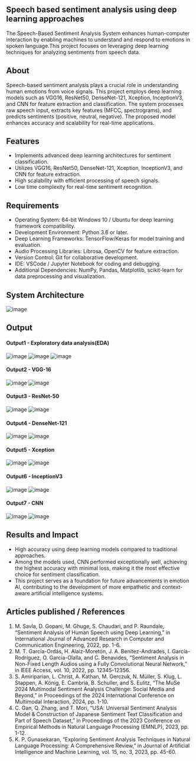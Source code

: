 ## Speech based sentiment analysis using deep learning approaches

The Speech-Based Sentiment Analysis System enhances human-computer interaction by enabling machines to understand and respond to emotions in spoken language.This project focuses on leveraging deep learning techniques for analyzing sentiments from speech data. 

## About

Speech-based sentiment analysis plays a crucial role in understanding human emotions from voice signals. This project employs deep learning models such as VGG16, ResNet50, DenseNet-121, Xception, InceptionV3, and CNN for feature extraction and classification. The system processes raw speech input, extracts key features (MFCC, spectrograms), and predicts sentiments (positive, neutral, negative). The proposed model enhances accuracy and scalability for real-time applications.

## Features

- Implements advanced deep learning architectures for sentiment classification.
- Utilizes VGG16, ResNet50, DenseNet-121, Xception, InceptionV3, and CNN for feature extraction.
- High scalability with efficient processing of speech signals.
- Low time complexity for real-time sentiment recognition.


## Requirements

* Operating System: 64-bit Windows 10 / Ubuntu for deep learning framework compatibility.
* Development Environment: Python 3.6 or later.
* Deep Learning Frameworks: TensorFlow/Keras for model training and evaluation.
* Audio Processing Libraries: Librosa, OpenCV for feature extraction.
* Version Control: Git for collaborative development.
* IDE: VSCode / Jupyter Notebook for coding and debugging.
* Additional Dependencies: NumPy, Pandas, Matplotlib, scikit-learn for data preprocessing and visualization.

## System Architecture

![image](https://github.com/user-attachments/assets/2ec56f99-cf60-43af-b45c-0677880e4d7a)

## Output

#### Output1 - Exploratory data analysis(EDA)

![image](https://github.com/user-attachments/assets/1a483bcb-bd2d-4a38-9b82-b1deafcdb705)  ![image](https://github.com/user-attachments/assets/98f7eecf-b6ef-4c29-937c-bea0f0a63178)  ![image](https://github.com/user-attachments/assets/10d2ac3c-cb77-4e29-9a39-e2b231ad3417)

#### Output2 - VGG-16

![image](https://github.com/user-attachments/assets/74330f9e-7ef0-4712-965c-f3057d3aa7c3)  ![image](https://github.com/user-attachments/assets/8b618611-7d4b-41c9-bc92-ac1c910d7a96)

#### Output3 - ResNet-50

![image](https://github.com/user-attachments/assets/bec23ea9-28be-4dc6-b6c1-45ae57733175)  ![image](https://github.com/user-attachments/assets/bc8f404a-c394-4773-b23d-ec3d73625879)

#### Output4 - DenseNet-121

![image](https://github.com/user-attachments/assets/e0b82282-1c4d-4239-8f88-44be09b086b7)  ![image](https://github.com/user-attachments/assets/367db19b-a77e-492d-9614-5160b19b5927)

#### Output5 - Xception

![image](https://github.com/user-attachments/assets/62551753-166b-47ab-a043-b9b9222bdef3)  ![image](https://github.com/user-attachments/assets/7153a770-0531-4f9b-b599-01b08b5353fb)

#### Output6 - InceptionV3

![image](https://github.com/user-attachments/assets/cd3014ae-6ac1-422d-a2ec-9a0a66a209c2)  ![image](https://github.com/user-attachments/assets/aea753ca-af6d-4ab7-a4d8-a8cd066f53fc)

#### Output7 - CNN

![image](https://github.com/user-attachments/assets/c30e5ace-c91d-4b27-a9c8-a79e8956bead)  ![image](https://github.com/user-attachments/assets/5466cbdc-729b-4194-8279-af814c21a7ed)

## Results and Impact

* High accuracy using deep learning models compared to traditional approaches.
* Among the models used, CNN performed exceptionally well, achieving the highest accuracy with minimal loss, making it the most effective choice for sentiment classification.
* This project serves as a foundation for future advancements in emotion AI, contributing to the development of more empathetic and context-aware artificial intelligence systems.

## Articles published / References

1. M. Savla, D. Gopani, M. Ghuge, S. Chaudari, and P. Raundale, “Sentiment Analysis of Human Speech using Deep Learning,” in International Journal of Advanced Research in Computer and Communication Engineering, 2022, pp. 1-6.
2. M. T. García-Ordás, H. Alaiz-Moretón, J. A. Benítez-Andrades, I. García-Rodríguez, O. García-Olalla, and C. Benavides, “Sentiment Analysis in Non-Fixed Length Audios using a Fully Convolutional Neural Network,” in IEEE Access, vol. 10, 2022, pp. 12345-12356.
3. S. Amiriparian, L. Christ, A. Kathan, M. Gerczuk, N. Müller, S. Klug, L. Stappen, A. König, E. Cambria, B. Schuller, and S. Eulitz, “The MuSe 2024 Multimodal Sentiment Analysis Challenge: Social Media and Beyond,” in Proceedings of the 2024 International Conference on Multimodal Interaction, 2024, pp. 1-10.
4. C. Gan, Q. Zhang, and T. Mori, “USA: Universal Sentiment Analysis Model & Construction of Japanese Sentiment Text Classification and Part of Speech Dataset,” in Proceedings of the 2023 Conference on Empirical Methods in Natural Language Processing (EMNLP), 2023, pp. 1-12.
5. K. P. Gunasekaran, “Exploring Sentiment Analysis Techniques in Natural Language Processing: A Comprehensive Review,” in Journal of Artificial Intelligence and Machine Learning, vol. 15, no. 3, 2023, pp. 45-60.





